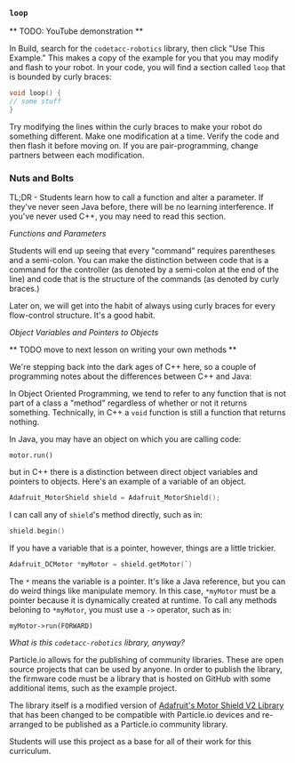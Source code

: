 ### ```loop```

** TODO: YouTube demonstration **

In Build, search for the ```codetacc-robotics``` library, then click "Use This Example." This makes a copy of the example for you that you may modify and flash to your robot. In your code, you will find a section called ```loop``` that is bounded by curly braces: 

```c
void loop() {
// some stuff
}
```
Try modifying the lines within the curly braces to make your robot do something different. Make one modification at a time. Verify the code and then flash it before moving on. If you are pair-programming, change partners between each modification.

### Nuts and Bolts

TL;DR - Students learn how to call a function and alter a parameter. If they've never seen Java before, there will be no learning interference. If you've never used C++, you may need to read this section.

_*Functions and Parameters*_

Students will end up seeing that every "command" requires parentheses and a semi-colon. You can make the distinction between code that is a command for the controller (as denoted by a semi-colon at the end of the line) and code that is the structure of the commands (as denoted by curly braces.)

Later on, we will get into the habit of always using curly braces for every flow-control structure. It's a good habit.

_*Object Variables and Pointers to Objects*_

** TODO move to next lesson on writing your own methods **

We're stepping back into the dark ages of C++ here, so a couple of programming notes about the differences between C++ and Java:

In Object Oriented Programming, we tend to refer to any function that is not part of a class a "method" regardless of whether or not it returns something. Technically, in C++ a ```void``` function is still a function that returns nothing.

In Java, you may have an object on which you are calling code:
 
```motor.run()```
  
but in C++ there is a distinction between direct object variables and pointers to objects. Here's an example of a variable of an object.
  
  ```c
Adafruit_MotorShield shield = Adafruit_MotorShield();
  ```

I can call any of ```shield```'s method directly, such as in:

```c
shield.begin()
```

If you have a variable that is a pointer, however, things are a little trickier.

```c
Adafruit_DCMotor *myMotor = shield.getMotor(`)
```

The ```*``` means the variable is a pointer. It's like a Java reference, but you can do weird things like manipulate memory. In this case, ```*myMotor``` must be a pointer because it is dynamically created at runtime. To call any methods beloning to ```*myMotor```, you must use a ```->``` operator, such as in:

```myMotor->run(FORWARD)```

_*What is this ```codetacc-robotics``` library, anyway?*_

Particle.io allows for the publishing of community libraries. These are open source projects that can be used by anyone. In order to publish the library, the firmware code must be a library that is hosted on GitHub with some additional items, such as the example project.

The library itself is a modified version of [Adafruit's Motor Shield V2 Library](https://github.com/adafruit/Adafruit_Motor_Shield_V2_Library) that has been changed to be compatible with Particle.io devices and re-arranged to be published as a Particle.io community library.

Students will use this project as a base for all of their work for this curriculum.